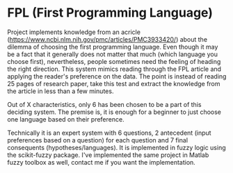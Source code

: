 # FPL (First Programming Language)

Project implements knowledge from an acricle (https://www.ncbi.nlm.nih.gov/pmc/articles/PMC3933420/) about the dilemma of choosing the first programming language. Even though it may be a fact that it generally does not matter that much (which language you choose first), nevertheless, people 
sometimes need the feeling of heading the right direction. This system mimics reading through the FPL article and applying the reader's preference on the data. The point is instead of reading 25 pages of research paper, take this test and extract the knowledge from the article in less than a few minutes.

Out of X characteristics, only 6 has been chosen to be a part of this deciding system. The premise is, it is enough for a beginner to just choose one language based on their preference. 

Technically it is an expert system with 6 questions, 2 antecedent (input preferences based on a question) for each question and 7 final consequents (hypotheses/languages). It is implemented in fuzzy logic using the scikit-fuzzy package. I've implemented the same project in Matlab fuzzy toolbox as well, contact me if you want the implementation. 